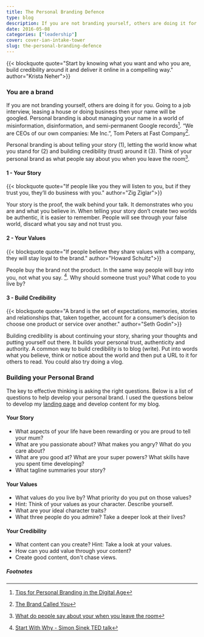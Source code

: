 ```yaml
---
title: The Personal Branding Defence
type: blog
description: If you are not branding yourself, others are doing it for you.
date: 2016-05-08
categories: ["leadership"]
cover: cover-ian-intake-tower
slug: the-personal-branding-defence
---
```


{{< blockquote quote="Start by knowing what you want and who you are, build credibility around it and deliver it online in a compelling way." author="Krista Neher">}}

### You are a brand

If you are not branding yourself, others are doing it for you. Going to a job interview, leasing a house or doing business then your name will be googled. Personal branding is about managing your name in a world of misinformation, disinformation, and semi-permanent Google records[^tim-ferriss]. “We are CEOs of our own companies: Me Inc.”, Tom Peters at Fast Company[^fast-company].

Personal branding is about telling your story (1), letting the world know what you stand for (2) and building credibility (trust) around it (3). Think of your personal brand as what people say about you when you leave the room[^dorie-clark].

#### 1 - Your Story

{{< blockquote quote="If people like you they will listen to you, but if they trust you, they’ll do business with you." author="Zig Ziglar">}}

Your story is the proof, the walk behind your talk. It demonstrates who you are and what you believe in. When telling your story don’t create two worlds be authentic, it is easier to remember. People will see through your false world, discard what you say and not trust you.

#### 2 - Your Values

{{< blockquote quote="If people believe they share values with a company, they will stay loyal to the brand." author="Howard Schultz">}}

People buy the brand not the product. In the same way people will buy into you, not what you say. [^start-with-why]. Why should someone trust you? What code to you live by?

#### 3 - Build Credibility

{{< blockquote quote="A brand is the set of expectations, memories, stories and relationships that, taken together, account for a consumer’s decision to choose one product or service over another." author="Seth Godin">}}

Building credibility is about continuing your story, sharing your thoughts and putting yourself out there. It builds your personal trust, authenticity and authority. A common way to build credibility is to blog (write). Put into words what you believe, think or notice about the world and then put a URL to it for others to read. You could also try doing a vlog.

### Building your Personal Brand

The key to effective thinking is asking the right questions. Below is a list of questions to help develop your personal brand. I used the questions below to develop my [landing page](https://ianteda.com) and develop content for my blog.

#### Your Story

* What aspects of your life have been rewarding or you are proud to tell your mum?
* What are you passionate about? What makes you angry? What do you care about?
* What are you good at? What are your super powers? What skills have you spent time developing?
* What tagline summaries your story?

#### Your Values

* What values do you live by? What priority do you put on those values?
* Hint: Think of your values as your character. Describe yourself.
* What are your ideal character traits?
* What three people do you admire? Take a deeper look at their lives?

#### Your Credibility

* What content can you create? Hint: Take a look at your values.
* How can you add value through your content?
* Create good content, don't chase views.


##### Footnotes
[^tim-ferriss]: [Tips for Personal Branding in the Digital Age](http://fourhourworkweek.com/2008/01/28/tips-for-personal-branding-in-the-digital-age-google-insurance-cache-flow-and-more/)
[^fast-company]: [The Brand Called You](http://www.fastcompany.com/28905/brand-called-you)
[^dorie-clark]: [What do people say about your when you leave the room](http://www.businessinnovationfactory.com/summit/story/what-do-people-say-about-you-when-you-leave-room)
[^start-with-why]: [Start With Why - Simon Sinek TED talk](https://www.youtube.com/watch?v=u4ZoJKF_VuA)
